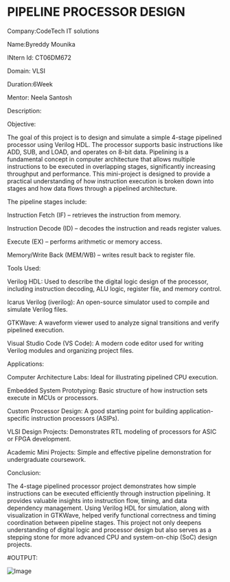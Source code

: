 # PIPELINE PROCESSOR DESIGN

Company:CodeTech IT solutions

Name:Byreddy Mounika

INtern Id: CT06DM672

Domain: VLSI

Duration:6Week

Mentor: Neela Santosh

Description:

Objective:

The goal of this project is to design and simulate a simple 4-stage pipelined processor using Verilog HDL. The processor supports basic instructions like ADD, SUB, and LOAD, and operates on 8-bit data. Pipelining is a fundamental concept in computer architecture that allows multiple instructions to be executed in overlapping stages, significantly increasing throughput and performance. This mini-project is designed to provide a practical understanding of how instruction execution is broken down into stages and how data flows through a pipelined architecture.

The pipeline stages include:

Instruction Fetch (IF) – retrieves the instruction from memory.

Instruction Decode (ID) – decodes the instruction and reads register values.

Execute (EX) – performs arithmetic or memory access.

Memory/Write Back (MEM/WB) – writes result back to register file.


 Tools Used:
 
Verilog HDL: Used to describe the digital logic design of the processor, including instruction decoding, ALU logic, register file, and memory control.

Icarus Verilog (iverilog): An open-source simulator used to compile and simulate Verilog files.

GTKWave: A waveform viewer used to analyze signal transitions and verify pipelined execution.

Visual Studio Code (VS Code): A modern code editor used for writing Verilog modules and organizing project files.

 Applications:
 
Computer Architecture Labs: Ideal for illustrating pipelined CPU execution.

Embedded System Prototyping: Basic structure of how instruction sets execute in MCUs or processors.

Custom Processor Design: A good starting point for building application-specific instruction processors (ASIPs).

VLSI Design Projects: Demonstrates RTL modeling of processors for ASIC or FPGA development.

Academic Mini Projects: Simple and effective pipeline demonstration for undergraduate coursework.

Conclusion:

The 4-stage pipelined processor project demonstrates how simple instructions can be executed efficiently through instruction pipelining. It provides valuable insights into instruction flow, timing, and data dependency management. Using Verilog HDL for simulation, along with visualization in GTKWave, helped verify functional correctness and timing coordination between pipeline stages. This project not only deepens understanding of digital logic and processor design but also serves as a stepping stone for more advanced CPU and system-on-chip (SoC) design projects.

#OUTPUT:

![Image](https://github.com/user-attachments/assets/55d5d890-995b-4d56-b899-e10420539a2a)




